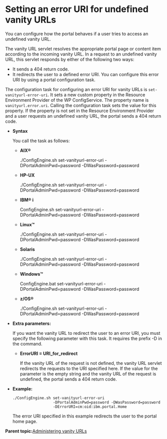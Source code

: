 # Setting an error URI for undefined vanity URLs

You can configure how the portal behaves if a user tries to access an undefined vanity URL.

The vanity URL servlet resolves the appropriate portal page or content item according to the incoming vanity URL. In a request to an undefined vanity URL, this servlet responds by either of the following two ways:

-   It sends a 404 return code.
-   It redirects the user to a defined error URI. You can configure this error URI by using a portal configuration task.

The configuration task for configuring an error URI for vanity URLs is `set-vanityurl-error-uri`. It sets a new custom property in the Resource Environment Provider of the WP ConfigService. The property name is `vanityurl.error.uri`. Calling the configuration task sets the value for this property. If the property is not set in the Resource Environment Provider and a user requests an undefined vanity URL, the portal sends a 404 return code.

-   **Syntax**

    You call the task as follows:

    -   **AIX®**

        ./ConfigEngine.sh set-vanityurl-error-uri -DPortalAdminPwd=password -DWasPassword=password

    -   **HP-UX**

        ./ConfigEngine.sh set-vanityurl-error-uri -DPortalAdminPwd=password -DWasPassword=password

    -   **IBM® i**

        ConfigEngine.sh set-vanityurl-error-uri -DPortalAdminPwd=password -DWasPassword=password

    -   **Linux™**

        ./ConfigEngine.sh set-vanityurl-error-uri -DPortalAdminPwd=password -DWasPassword=password

    -   **Solaris**

        ./ConfigEngine.sh set-vanityurl-error-uri -DPortalAdminPwd=password -DWasPassword=password

    -   **Windows™**

        ConfigEngine.bat set-vanityurl-error-uri -DPortalAdminPwd=password -DWasPassword=password

    -   **z/OS®**

        ./ConfigEngine.sh set-vanityurl-error-uri -DPortalAdminPwd=password -DWasPassword=password

-   **Extra parameters:**

    If you want the vanity URL to redirect the user to an error URI, you must specify the following parameter with this task. It requires the prefix -D in the command.

    -   **ErrorURI = URI\_for\_redirect**

        If the vanity URL of the request is not defined, the vanity URL servlet redirects the requests to the URI specified here. If the value for the parameter is the empty string and the vanity URL of the request is undefined, the portal sends a 404 return code.

-   **Example:**

    ```
    ./ConfigEngine.sh set-vanityurl-error-uri 
                      -DPortalAdminPwd=password -DWasPassword=password
                      -DErrorURI=cm:oid:ibm.portal.Home    
    ```

    The error URI specified in this example redirects the user to the portal home page.


**Parent topic:**[Administering vanity URLs](../wcm/van_url_admin_ref.md)

